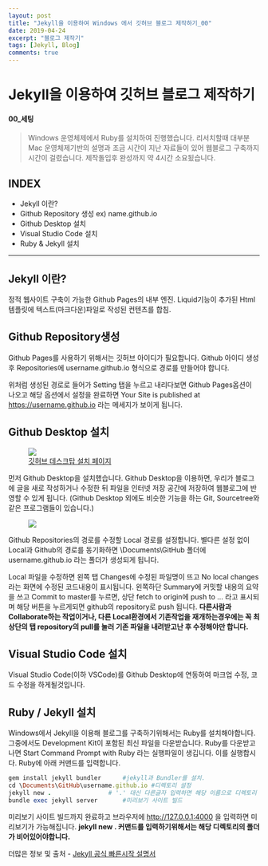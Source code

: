 ```yaml
---
layout: post
title: "Jekyll을 이용하여 Windows 에서 깃허브 블로그 제작하기_00"
date: 2019-04-24
excerpt: "블로그 제작기"
tags: [Jekyll, Blog]
comments: true
---
```

# Jekyll을 이용하여 깃허브 블로그 제작하기
#### 00_세팅
> Windows 운영체제에서 Ruby를 설치하여 진행했습니다. 리서치할때 대부분 Mac 운영체제기반의 설명과 조금 시간이 지난 자료들이 있어 웹블로그 구축까지 시간이 걸렸습니다. 제작돌입후 완성까지 약 4시간 소요됬습니다. 

## INDEX
* Jekyll 이란?
* Github Repository 생성 ex) name.github.io
* Github Desktop 설치
* Visual Studio Code 설치
* Ruby & Jekyll 설치

---

## Jekyll 이란?
정적 웹사이트 구축이 가능한 Github Pages의 내부 엔진.
Liquid기능이 추가된 Html 템플릿에 텍스트(마크다운)파일로 작성된 컨텐츠를 합침.

## Github Repository생성

Github Pages를 사용하기 위해서는 깃허브 아이디가 필요합니다. Github 아이디 생성 후 Repositories에 
username.github.io 형식으로 경로를 만들어야 합니다.

위처럼 생성된 경로로 들어가 Setting 탭을 누르고 내리다보면 Github Pages옵션이 나오고 해당 옵션에서 설정을 완료하면 Your Site is published at https://username.github.io 라는 메세지가 보이게 됩니다. 

## Github Desktop 설치

<figure>
	<a href="https://desktop.github.com/"><img src="https://i.imgur.com/avFGjfT.png"></a>
	<figcaption><a href="http://www.flickr.com/photos/80901381@N04/7758832526/" title="Morning Fog Emerging From Trees by A Guy Taking Pictures, on Flickr">깃허브 데스크탑 설치 페이지</a></figcaption>
</figure>

먼저 Github Desktop을 설치했습니다. Github Desktop을 이용하면, 우리가 블로그에 글을 새로 작성하거나 수정한 뒤 파일을 인터넷 저장 공간에 저장하여 웹블로그에 반영할 수 있게 됩니다.
(Github Desktop 외에도 비슷한 기능을 하는 Git, Sourcetree와 같은 프로그램들이 있습니다.)

<figure>
	<img src="https://i.imgur.com/E5RQa9z.png">
</figure>
Github Repositories의 경로를 수정할 Local 경로를 설정합니다. 별다른 설정 없이 Local과 Github의 경로를 동기화하면 \Documents\GitHub 폴더에 username.github.io 라는 폴더가 생성되게 됩니다.

Local 파일을 수정하면 왼쪽 탭 Changes에 수정된 파일명이 뜨고 No local changes라는 화면에 수정된 코드내용이 표시됩니다. 왼쪽하단 Summary에 커밋할 내용의 요약을 쓰고 Commit to master를 누르면, 상단 fetch to origin에 push to ... 라고 표시되며 해당 버튼을 누르게되면 github의 repository로 push 됩니다.
**다른사람과 Collaborate하는 작업이거나, 다른 Local환경에서 기존작업을 재개하는경우에는 꼭 최상단의 탭 repository의 pull를 눌러 기존 파일을 내려받고난 후 수정해야만 합니다.**

## Visual Studio Code 설치
Visual Studio Code(이하 VSCode)를 Github Desktop에 연동하여 마크업 수정, 코드 수정을 하게될것입니다. 

## Ruby / Jekyll 설치

Windows에서 Jekyll을 이용해 블로그를 구축하기위해서는 Ruby를 설치해야합니다. 그중에서도 Development Kit이 포함된 최신 파일을 다운받습니다.
Ruby를 다운받고나면 Start Command Prompt with Ruby 라는 실행파일이 생깁니다. 이를 실행합시다.
Ruby에 아래 커맨드를 입력합니다.

~~~ruby
gem install jekyll bundler		#jekyll과 Bundler를 설치.
cd \Documents\GitHub\username.github.io #디렉토리 설정
jekyll new . 				# '.' 대신 다른글자 입력하면 해당 이름으로 디렉토리 생성.
bundle exec jekyll server 		#미리보기 사이트 빌드
~~~

미리보기 사이트 빌드까지 완료하고 브라우저에 http://127.0.0.1:4000 을 입력하면 미리보기가 가능해집니다.
**jekyll new . 커맨드를 입력하기위해서는 해당 디렉토리의 폴더가 비어있어야합니다.**

더많은 정보 및 출처 - <a href="https://jekyllrb-ko.github.io/docs/quickstart/">Jekyll 공식 빠른시작 설명서</a>
